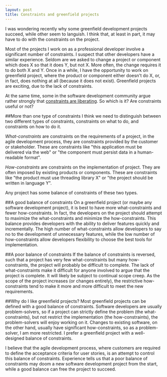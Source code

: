 ```yaml
---
layout: post
title: Constraints and greenfield projects
---
```

I was wondering recently why some greenfield development projects succeed, while other seem to languish. I think that, at least in part, it may have to do with the constraints on the project.

Most of the projects I work on as a professional developer involve a significant number of constraints. I suspect that other developers have a similar experience. Seldom are we asked to change a project or component which does X so that it does Y, but not X. More often, the change requires it to do both X and Y. Once in a while, I have the opportunity to work on greenfield project, where the product or component either doesn't do X, or, in fact, does nothing at all (because it does not exist). Greenfield projects are exciting, due to the lack of constraints.

At the same time, some in the software development community argue rather strongly that [constraints are liberating](http://gettingreal.37signals.com/ch03_Embrace_Constraints.php). So which is it? Are constraints useful or not?

##More than one type of constraints
I think we need to distinguish between two different types of constraints, constraints on what to do, and constraints on how to do it.

_What-constraints_ are constraints on the requirements of a project, in the agile development process, they are constraints provided by the customer or stakeholder. These are constraints like "this application must be delivered via the web" or "the component must persist data in a human-readable format".

_How-constraints_ are constraints on the implementation of project. They are often imposed by existing products or components. These are constraints like "the product must use threading library X" or "the project should be written in language Y".

Any project has some balance of constraints of these two types.

##A good balance of constraints
On a greenfield project (or maybe any software development project), it is best to have more what-constraints and fewer how-constraints. In fact, the developers on the project should attempt to maximize the what-constraints and minimize the how-constraints. This balance provides developers with the ability to deliver features quickly and incrementally. The high number of what-constraints allow developers to say no to the development of unnecessary features, while the low number of how-constraints allow developers flexibility to choose the best tools for implementation.

##A poor balance of constraints
If the balance of constraints is reversed, such that a project has very few what-constraints but many how-constraints, the project will probably be difficult to complete. The lack of what-constraints make it difficult for anyone involved to argue that the project is complete. It will likely be subject to continual scope creep. As the scope of the project increases (or changes entirely), the restrictive how-constraints tend to make it more and more difficult to meet the new requirements.

##Why do I like greenfield projects?
Most greenfield projects can be defined with a good balance of constraints. Software developers are usually problem-solvers, so if a project can strictly define the problem (the what-constraints), but not restrict the implementation (the how-constraints), the problem-solvers will enjoy working on it. Changes to existing software, on the other hand, usually have significant how-constraints, so as a problem-solver, I am more restricted. I prefer a greenfield project with a well-designed balance of constraints.

I believe that the agile development process, where customers are required to define the acceptance criteria for user stories, is an attempt to control this balance of constraints. Experience tells us that a poor balance of constraints may doom a new software development project from the start, while a good balance can free the project to succeed.


